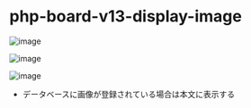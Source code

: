 # php-board-v13-display-image

![image](https://github.com/winofsql/php-board-v13-display-image-sqlite/assets/1501327/e5a9e950-569c-45b2-9604-878b62d61334)

![image](https://github.com/winofsql/php-board-v13-display-image-sqlite/assets/1501327/637f548d-409f-4133-8c8f-70e72d858e7b)

![image](https://github.com/winofsql/php-board-v13-display-image-sqlite/assets/1501327/252d015b-948b-4fbd-8f78-c391cf8c5694)

- データベースに画像が登録されている場合は本文に表示する
